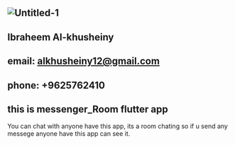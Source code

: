## ![Untitled-1](https://user-images.githubusercontent.com/69057676/122951035-a195eb00-d385-11eb-9cf8-dad3da1a4a34.png)

## Ibraheem Al-khusheiny
## email: alkhusheiny12@gmail.com
## phone: +9625762410
## this is messenger_Room flutter app
You can chat with anyone have this app, its a room chating so if u send any messege anyone have this app can see it.
